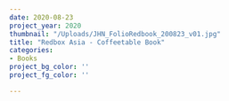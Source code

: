 ```yaml
---
date: 2020-08-23
project_year: 2020
thumbnail: "/Uploads/JHN_FolioRedbook_200823_v01.jpg"
title: "Redbox Asia - Coffeetable Book"
categories:
- Books
project_bg_color: ''
project_fg_color: ''

---
```

